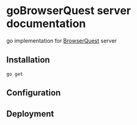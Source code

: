 goBrowserQuest server documentation
================================

go implementation for [BrowserQuest](https://github.com/mozilla/BrowserQuest) server

Installation
-------------

```
go get 
```

Configuration
-------------


Deployment
----------


